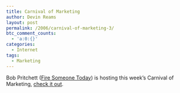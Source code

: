 ```yaml
---
title: Carnival of Marketing
author: Devin Reams
layout: post
permalink: /2006/carnival-of-marketing-3/
btc_comment_counts:
  - 'a:0:{}'
categories:
  - Internet
tags:
  - Marketing
---
```

Bob Pritchett ([Fire Someone Today][1]) is hosting this week&#8217;s Carnival of Marketing, [check it out][2].

 [1]: http://firesomeonetoday.com/blog/
 [2]: http://firesomeonetoday.com/blog/archives/2006/04/carnival_of_mar.html